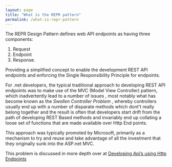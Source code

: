 ```yaml
---
layout: page
title: "What is the REPR pattern"
permalink: /what-is-repr-pattern
---
```


The REPR Design Pattern defines web API endpoints as having three components: 

1. Request
2. Endpoint
3. Response. 

Providing a simplified concept to enable the development REST API endpoints and enforcing the Single Responsibility Principle for endpoints.

For .net developers, the typical traditional approach to developing REST API endpoints was to make use of the MVC (Model View Controller) pattern, which inadvertently lead to a number of issues
, most notably what has become known as the _Swollen Controller Problem_ , whereby controllers usually end up with a number of disparate methods which dont't really belong together and the result is often that developers start drift from the path of developing REST Based methods and invariably end up collating a loose set of functions that are made available over Http End points.

This approach was typically promoted by Microsoft, primarily as a mechanism to try and reuse and take advantage of all the investment that they originally sunk into the ASP.net MVC.

This problem is discussed in more depth over at [Developing Api’s using Http Endpoints](https://garywoodfine.com/developing-apis-using-http-endpoints/ "Gary Woodfine")